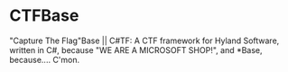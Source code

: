 # CTFBase
"Capture The Flag"Base || C#TF: A CTF framework for Hyland Software, written in C#, because "WE ARE A MICROSOFT SHOP!", and *Base, because.... C'mon.
